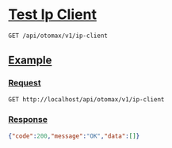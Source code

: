 # [Test Ip Client]()

<!--
@category Internal
-->

```bash
GET /api/otomax/v1/ip-client
```

## [Example]()

### [Request]()

```bash
GET http://localhost/api/otomax/v1/ip-client
```

### [Response]()

```json
{"code":200,"message":"OK","data":[]}
```